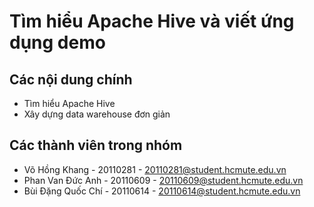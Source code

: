 # Tìm hiểu Apache Hive và viết ứng dụng demo

## Các nội dung chính
* Tìm hiểu Apache Hive 
* Xây dựng data warehouse đơn giản

## Các thành viên trong nhóm
* Võ Hồng Khang - 20110281 - 20110281@student.hcmute.edu.vn
* Phan Van Đức Anh - 20110609 - 20110609@student.hcmute.edu.vn
* Bùi Đặng Quốc Chí - 20110614 - 20110614@student.hcmute.edu.vn

